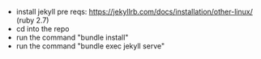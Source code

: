 - install jekyll pre reqs: https://jekyllrb.com/docs/installation/other-linux/ (ruby 2.7)
- cd into the repo
- run the command "bundle install"
- run the command "bundle exec jekyll serve"
